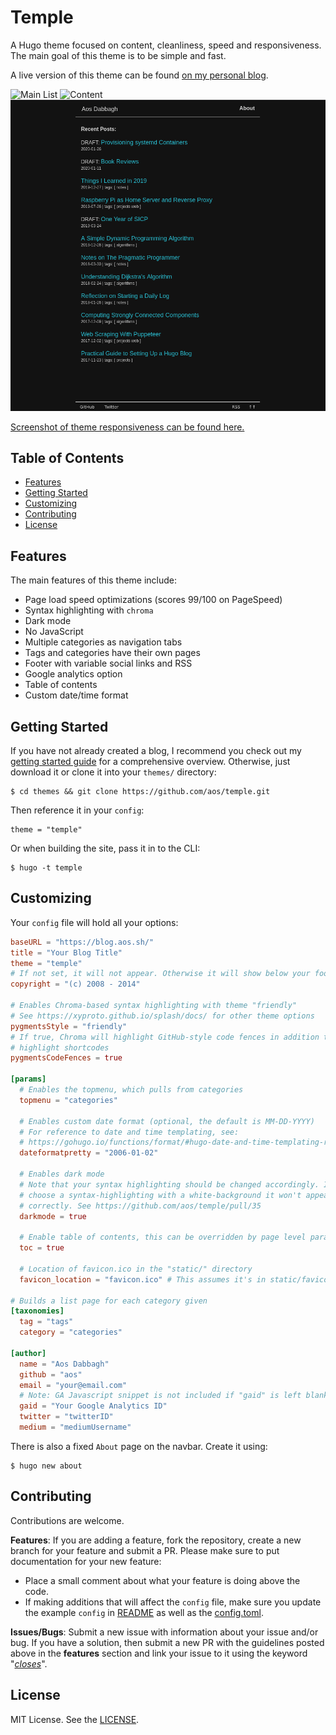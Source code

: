 # Temple

A Hugo theme focused on content, cleanliness, speed and responsiveness. The main
goal of this theme is to be simple and fast.

A live version of this theme can be found [on my personal blog](https://blog.aos.sh).

![Main List](https://raw.githubusercontent.com/aos/temple/master/images/tn.png)
![Content](https://raw.githubusercontent.com/aos/temple/master/images/screenshot.png)
![Dark Mode](https://raw.githubusercontent.com/aos/temple/master/images/dm.png)

[Screenshot of theme responsiveness can be found here.](https://raw.githubusercontent.com/aos/temple/master/images/responsive.png)

## Table of Contents
* [Features](#features)
* [Getting Started](#getting-started)
* [Customizing](#customizing)
* [Contributing](#contributing)
* [License](#license)

## Features
The main features of this theme include:
* Page load speed optimizations (scores 99/100 on PageSpeed)
* Syntax highlighting with `chroma`
* Dark mode
* No JavaScript
* Multiple categories as navigation tabs
* Tags and categories have their own pages
* Footer with variable social links and RSS
* Google analytics option
* Table of contents
* Custom date/time format

## Getting Started
If you have not already created a blog, I recommend you check out my [getting started guide](https://blog.aos.sh/2017/11/23/practical-guide-to-setting-up-a-hugo-blog/) for a comprehensive overview. Otherwise,
just download it or clone it into your `themes/` directory:
```
$ cd themes && git clone https://github.com/aos/temple.git
```
Then reference it in your `config`:
```
theme = "temple"
```
Or when building the site, pass it in to the CLI:
```
$ hugo -t temple
```

## Customizing
Your `config` file will hold all your options:
```toml
baseURL = "https://blog.aos.sh/"
title = "Your Blog Title"
theme = "temple"
# If not set, it will not appear. Otherwise it will show below your footer links
copyright = "(c) 2008 - 2014"

# Enables Chroma-based syntax highlighting with theme "friendly"
# See https://xyproto.github.io/splash/docs/ for other theme options
pygmentsStyle = "friendly"
# If true, Chroma will highlight GitHub-style code fences in addition to
# highlight shortcodes
pygmentsCodeFences = true

[params]
  # Enables the topmenu, which pulls from categories
  topmenu = "categories"

  # Enables custom date format (optional, the default is MM-DD-YYYY)
  # For reference to date and time templating, see:
  # https://gohugo.io/functions/format/#hugo-date-and-time-templating-reference
  dateformatpretty = "2006-01-02"

  # Enables dark mode
  # Note that your syntax highlighting should be changed accordingly. If you
  # choose a syntax-highlighting with a white-background it won't appear
  # correctly. See https://github.com/aos/temple/pull/35
  darkmode = true

  # Enable table of contents, this can be overridden by page level parameter `toc`.
  toc = true

  # Location of favicon.ico in the "static/" directory
  favicon_location = "favicon.ico" # This assumes it's in static/favicon.ico

# Builds a list page for each category given
[taxonomies]
  tag = "tags"
  category = "categories"

[author]
  name = "Aos Dabbagh"
  github = "aos"
  email = "your@email.com"
  # Note: GA Javascript snippet is not included if "gaid" is left blank
  gaid = "Your Google Analytics ID"
  twitter = "twitterID"
  medium = "mediumUsername"
```

There is also a fixed `About` page on the navbar. Create it using:
```
$ hugo new about
```

## Contributing
Contributions are welcome.

**Features**:
If you are adding a feature, fork the repository, create a new branch
for your feature and submit a PR. Please make sure to put documentation for your
new feature:
- Place a small comment about what your feature is doing above the code.
- If making additions that will affect the `config` file, make sure you update
  the example `config` in [README](./README.md) as well as the
  [config.toml](./exampleSite/config.toml).

**Issues/Bugs**:
Submit a new issue with information about your issue and/or bug. If you
have a solution, then submit a new PR with the guidelines posted above in the
**features** section and link your issue to it using the keyword "[*closes*](https://help.github.com/articles/closing-issues-using-keywords/)".

## License
MIT License. See the [LICENSE](./LICENSE).
